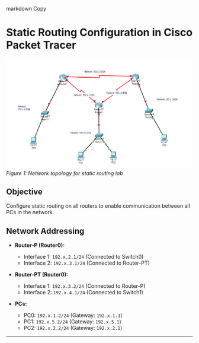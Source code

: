markdown
Copy
# Static Routing Configuration in Cisco Packet Tracer

![Network Topology](topology.png)  
*Figure 1: Network topology for static routing lab*

## **Objective**
Configure static routing on all routers to enable communication between all PCs in the network.

## **Network Addressing**
- **Router-P (Router0):**
  - Interface 1: `192.x.2.1/24` (Connected to Switch0)
  - Interface 2: `192.x.3.1/24` (Connected to Router-PT)
  
- **Router-PT (Router0):**
  - Interface 1: `192.x.3.2/24` (Connected to Router-P)
  - Interface 2: `192.x.4.1/24` (Connected to Switch1)

- **PCs:**
  - PC0: `192.x.1.2/24` (Gateway: `192.x.1.1`)
  - PC1: `192.x.5.2/24` (Gateway: `192.x.5.1`)
  - PC2: `192.x.2.2/24` (Gateway: `192.x.2.1`)

---
